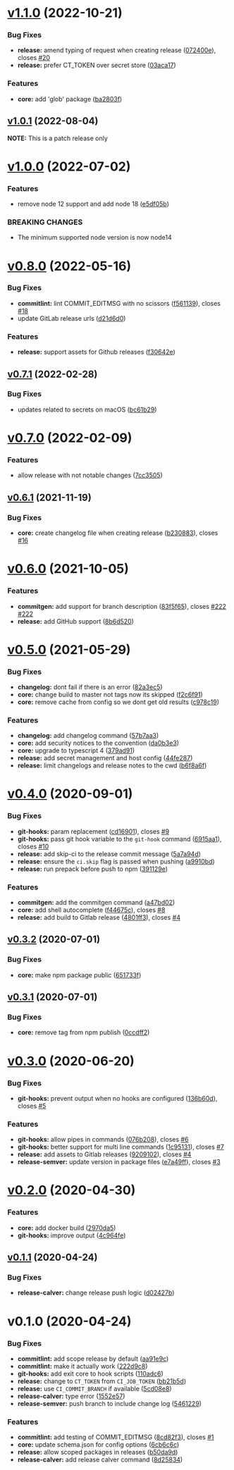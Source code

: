 # [v1.1.0](https://git.zportal.co.uk/practically-oss/conventional-tools/compare/v1.0.1...v1.1.0) (2022-10-21)

### Bug Fixes

* **release:** amend typing of request when creating release ([072400e](https://git.zportal.co.uk/practically-oss/conventional-tools/commits/072400e1a2b78084fa4c864939487b02a7529254)), closes [#20](https://git.zportal.co.uk/practically-oss/conventional-tools/issues/20)
* **release:** prefer CT_TOKEN over secret store ([03aca17](https://git.zportal.co.uk/practically-oss/conventional-tools/commits/03aca17cb3b4bdd3fdf08379121c5325b72bcc46))


### Features

* **core:** add 'glob' package ([ba2803f](https://git.zportal.co.uk/practically-oss/conventional-tools/commits/ba2803f41961a2a1678d8affbb96b6a2b5d0955d))

## [v1.0.1](https://git.zportal.co.uk/practically-oss/conventional-tools/compare/v1.0.0...v1.0.1) (2022-08-04)

**NOTE:** This is a patch release only

# [v1.0.0](https://git.zportal.co.uk/practically-oss/conventional-tools/compare/v0.8.0...v1.0.0) (2022-07-02)

### Features

* remove node 12 support and add node 18 ([e5df05b](https://git.zportal.co.uk/practically-oss/conventional-tools/commits/e5df05b1aa7edd151c4cca162303619a3ecceb0d))


### BREAKING CHANGES

* The minimum supported node version is now node14

# [v0.8.0](https://git.zportal.co.uk/practically-oss/conventional-tools/compare/v0.7.1...v0.8.0) (2022-05-16)

### Bug Fixes

* **commitlint:** lint COMMIT_EDITMSG with no scissors ([f561139](https://git.zportal.co.uk/practically-oss/conventional-tools/commits/f56113901f66c650352099f584340652137ad458)), closes [#18](https://git.zportal.co.uk/practically-oss/conventional-tools/issues/18)
* update GitLab release urls ([d21d6d0](https://git.zportal.co.uk/practically-oss/conventional-tools/commits/d21d6d050b3a524883ed3d0e7e075df4e7482d49))


### Features

* **release:** support assets for Github releases ([f30642e](https://git.zportal.co.uk/practically-oss/conventional-tools/commits/f30642eacd1c839c088cc30923944c20391feda5))

## [v0.7.1](https://git.zportal.co.uk/practically-oss/conventional-tools/compare/v0.7.0...v0.7.1) (2022-02-28)

### Bug Fixes

* updates related to secrets on macOS ([bc61b29](https://git.zportal.co.uk/practically-oss/conventional-tools/commits/bc61b299170d996078d0282bdffd289917159162))

# [v0.7.0](https://git.zportal.co.uk/practically-oss/conventional-tools/compare/v0.6.1...v0.7.0) (2022-02-09)

### Features

* allow release with not notable changes ([7cc3505](https://git.zportal.co.uk/practically-oss/conventional-tools/commits/7cc350587345609eab13dd6b85573820088a584d))

## [v0.6.1](https://git.zportal.co.uk/practically-oss/conventional-tools/compare/v0.6.0...v0.6.1) (2021-11-19)


### Bug Fixes

* **core:** create changelog file when creating release ([b230883](https://git.zportal.co.uk/practically-oss/conventional-tools/commits/b230883e4ace4d80b9ba8b6ca6d3ddf983fa6838)), closes [#16](https://git.zportal.co.uk/practically-oss/conventional-tools/issues/16)



# [v0.6.0](https://git.zportal.co.uk/practically-oss/conventional-tools/compare/v0.5.0...v0.6.0) (2021-10-05)


### Features

* **commitgen:** add support for branch description ([83f5f65](https://git.zportal.co.uk/practically-oss/conventional-tools/commits/83f5f654fc40ec668908d579cd54638385315500)), closes [#222](https://git.zportal.co.uk/practically-oss/conventional-tools/issues/222) [#222](https://git.zportal.co.uk/practically-oss/conventional-tools/issues/222)
* **release:** add GitHub support ([8b6d520](https://git.zportal.co.uk/practically-oss/conventional-tools/commits/8b6d520b88a77151bdb37d0be2a751abfb99113e))



# [v0.5.0](https://git.zportal.co.uk/practically-oss/conventional-tools/compare/v0.4.0...v0.5.0) (2021-05-29)


### Bug Fixes

* **changelog:** dont fail if there is an error ([82a3ec5](https://git.zportal.co.uk/practically-oss/conventional-tools/commits/82a3ec5f9891bdde8a89eeb131ef4bef55e1746c))
* **core:** change build to master not tags now its skipped ([f2c6f91](https://git.zportal.co.uk/practically-oss/conventional-tools/commits/f2c6f9132e0d5d04df4e68a62bbff39ae0b5239a))
* **core:** remove cache from config so we dont get old results ([c978c19](https://git.zportal.co.uk/practically-oss/conventional-tools/commits/c978c1968026ba044fd2d6ccb58ca33fd840f9a1))


### Features

* **changelog:** add changelog command ([57b7aa3](https://git.zportal.co.uk/practically-oss/conventional-tools/commits/57b7aa3ab782380c91ed573e141fcfbc43ef8eef))
* **core:** add security notices to the convention ([da0b3e3](https://git.zportal.co.uk/practically-oss/conventional-tools/commits/da0b3e3c007fd6fd19cd5649c60b7f08c86f0180))
* **core:** upgrade to typescript 4 ([379ad91](https://git.zportal.co.uk/practically-oss/conventional-tools/commits/379ad912664e8cbe82966dd53764ddc548721b4d))
* **release:** add secret management and host config ([44fe287](https://git.zportal.co.uk/practically-oss/conventional-tools/commits/44fe28768907c1be00d4ccca14193afdc57173e6))
* **release:** limit changelogs and release notes to the cwd ([b6f8a6f](https://git.zportal.co.uk/practically-oss/conventional-tools/commits/b6f8a6f31513a4119d9208ccb43fd38ddf822b6f))



# [v0.4.0](https://git.baln.co.uk/general/conventional-tools/compare/v0.3.2...v0.4.0) (2020-09-01)


### Bug Fixes

* **git-hooks:** param replacement ([cd16901](https://git.baln.co.uk/general/conventional-tools/commits/cd16901e06a3150a3f63fc4ee961d2d37dbf384b)), closes [#9](https://git.baln.co.uk/general/conventional-tools/issues/9)
* **git-hooks:** pass git hook variable to the `git-hook` command ([6915aa1](https://git.baln.co.uk/general/conventional-tools/commits/6915aa1468b7d5b08e7731b359e007e92331b602)), closes [#10](https://git.baln.co.uk/general/conventional-tools/issues/10)
* **release:** add skip-ci to the release commit message ([5a7a94d](https://git.baln.co.uk/general/conventional-tools/commits/5a7a94d39e020d4ab55a28b1df07d71b0b67d86d))
* **release:** ensure the `ci.skip` flag is passed when pushing ([a9910bd](https://git.baln.co.uk/general/conventional-tools/commits/a9910bd43153e0e139dbbf319d0cfe4930d34070))
* **release:** run prepack before push to npm ([391129e](https://git.baln.co.uk/general/conventional-tools/commits/391129e95de9a8d181b7748e96ee6e1a655b8da9))


### Features

* **commitgen:** add the commitgen command ([a47bd02](https://git.baln.co.uk/general/conventional-tools/commits/a47bd0240103e37a14bf7a670f55c940ca793d10))
* **core:** add shell autocomplete ([f44675c](https://git.baln.co.uk/general/conventional-tools/commits/f44675ccf70557e1023f6926c9e514f4f5576755)), closes [#8](https://git.baln.co.uk/general/conventional-tools/issues/8)
* **release:** add build to Gitlab release ([4801ff3](https://git.baln.co.uk/general/conventional-tools/commits/4801ff3948aa69b477c9decc3fe4edc8d2d6a5e9)), closes [#4](https://git.baln.co.uk/general/conventional-tools/issues/4)



## [v0.3.2](https://git.baln.co.uk/general/conventional-tools/compare/v0.3.1...v0.3.2) (2020-07-01)


### Bug Fixes

* **core:** make npm package public ([651733f](https://git.baln.co.uk/general/conventional-tools/commits/651733fa18bd06274fbc1e36e64cf206efbe8998))



## [v0.3.1](https://git.baln.co.uk/general/conventional-tools/compare/v0.3.0...v0.3.1) (2020-07-01)


### Bug Fixes

* **core:** remove tag from npm publish ([0ccdff2](https://git.baln.co.uk/general/conventional-tools/commits/0ccdff28bb020be7c159668c2cb7203fd4152674))



# [v0.3.0](https://git.baln.co.uk/general/conventional-tools/compare/v0.2.0...v0.3.0) (2020-06-20)


### Bug Fixes

* **git-hooks:** prevent output when no hooks are configured ([136b60d](https://git.baln.co.uk/general/conventional-tools/commits/136b60dcc5d74222975caa7559e40baae7f3f3aa)), closes [#5](https://git.baln.co.uk/general/conventional-tools/issues/5)


### Features

* **git-hooks:** allow pipes in commands ([076b208](https://git.baln.co.uk/general/conventional-tools/commits/076b208c2bf474b7b0d80e79ad834b73947fa2da)), closes [#6](https://git.baln.co.uk/general/conventional-tools/issues/6)
* **git-hooks:** better support for multi line commands ([1c95131](https://git.baln.co.uk/general/conventional-tools/commits/1c95131d2eb81970bf4837215c51af2eaf2ff8a2)), closes [#7](https://git.baln.co.uk/general/conventional-tools/issues/7)
* **release:** add assets to Gitlab releases ([9209102](https://git.baln.co.uk/general/conventional-tools/commits/92091023681a4110c086f6d9568ba212d2159905)), closes [#4](https://git.baln.co.uk/general/conventional-tools/issues/4)
* **release-semver:** update version in package files ([e7a49ff](https://git.baln.co.uk/general/conventional-tools/commits/e7a49ff477cfb86b2270a2519feab03b9a51e8b7)), closes [#3](https://git.baln.co.uk/general/conventional-tools/issues/3)



# [v0.2.0](https://git.baln.co.uk/general/conventional-tools/compare/v0.1.1...v0.2.0) (2020-04-30)


### Features

* **core:** add docker build ([2970da5](https://git.baln.co.uk/general/conventional-tools/commits/2970da586bbc08e1d69b844a4b6db112c2852737))
* **git-hooks:** improve output ([4c964fe](https://git.baln.co.uk/general/conventional-tools/commits/4c964fedbb3a9b08c36b664e4c60da0ec63d7ab4))



## [v0.1.1](https://git.baln.co.uk/general/conventional-tools/compare/v0.1.0...v0.1.1) (2020-04-24)


### Bug Fixes

* **release-calver:** change release push logic ([d02427b](https://git.baln.co.uk/general/conventional-tools/commits/d02427b6e9f13bc5b69ace9d066714562a06a6b2))



# v0.1.0 (2020-04-24)


### Bug Fixes

* **commitlint:** add scope release by default ([aa91e9c](https://git.baln.co.uk/general/conventional-tools/commits/aa91e9c183a4d1261e9ff56696f7e02b06ac8b4b))
* **commitlint:** make it actually work ([222d9c8](https://git.baln.co.uk/general/conventional-tools/commits/222d9c8770d23d0c1b74063905cda30b109f6d89))
* **git-hooks:** add exit core to hook scripts ([110adc6](https://git.baln.co.uk/general/conventional-tools/commits/110adc69ca2b229843236164747f09d766de81e1))
* **release:** change to `CT_TOKEN` from `CI_JOB_TOKEN` ([bb21b5d](https://git.baln.co.uk/general/conventional-tools/commits/bb21b5d61b2f0b0c098ee112766512e858eaf365))
* **release:** use `CI_COMMIT_BRANCH` if available ([5cd08e8](https://git.baln.co.uk/general/conventional-tools/commits/5cd08e87d435672d08ddd4b66712c4c0a2703a13))
* **release-calver:** type error ([1552e57](https://git.baln.co.uk/general/conventional-tools/commits/1552e57a4d9dc97acbaf2d94c61e902eca2eec33))
* **release-semver:** push branch to include change log ([5461229](https://git.baln.co.uk/general/conventional-tools/commits/5461229aa7904127af437c52770a8b5d689fb3c9))


### Features

* **commitlint:** add testing of COMMIT_EDITMSG ([8cd82f3](https://git.baln.co.uk/general/conventional-tools/commits/8cd82f3ba49de5020cbccc11edde044b5851e6dd)), closes [#1](https://git.baln.co.uk/general/conventional-tools/issues/1)
* **core:** update schema.json for config options ([6cb6c6c](https://git.baln.co.uk/general/conventional-tools/commits/6cb6c6ca7ef8b96cb8088dd3f5e90d372bb7d1b4))
* **release:** allow scoped packages in releases ([b50da9d](https://git.baln.co.uk/general/conventional-tools/commits/b50da9de6e391c3aa3c01334b869cdbb4c3cc782))
* **release-calver:** add release calver command ([8d25834](https://git.baln.co.uk/general/conventional-tools/commits/8d25834708d87d9790c8af26f612494241500be0))



